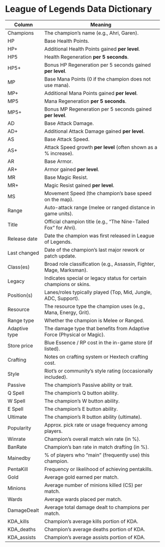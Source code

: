 # League of Legends Data Dictionary

| **Column**        | **Meaning**                                                                                     |
|-------------------|-------------------------------------------------------------------------------------------------|
| Champions         | The champion’s name (e.g., Ahri, Garen).                                                        |
| HP                | Base Health Points.                                                                             |
| HP+               | Additional Health Points gained **per level**.                                                  |
| HP5               | Health Regeneration **per 5 seconds**.                                                           |
| HP5+              | Bonus HP Regeneration per 5 seconds gained **per level**.                                       |
| MP                | Base Mana Points (0 if the champion does not use mana).                                         |
| MP+               | Additional Mana Points gained **per level**.                                                    |
| MP5               | Mana Regeneration **per 5 seconds**.                                                             |
| MP5+              | Bonus MP Regeneration per 5 seconds gained **per level**.                                       |
| AD                | Base Attack Damage.                                                                             |
| AD+               | Additional Attack Damage gained **per level**.                                                  |
| AS                | Base Attack Speed.                                                                              |
| AS+               | Attack Speed growth **per level** (often shown as a % increase).                                |
| AR                | Base Armor.                                                                                     |
| AR+               | Armor gained **per level**.                                                                     |
| MR                | Base Magic Resist.                                                                              |
| MR+               | Magic Resist gained **per level**.                                                              |
| MS                | Movement Speed (the champion’s base speed on the map).                                          |
| Range             | Auto-attack range (melee or ranged distance in game units).                                      |
| Title             | Official champion title (e.g., “The Nine-Tailed Fox” for Ahri).                                 |
| Release date      | Date the champion was first released in League of Legends.                                      |
| Last changed      | Date of the champion’s last major rework or patch update.                                       |
| Class(es)         | Broad role classification (e.g., Assassin, Fighter, Mage, Marksman).                            |
| Legacy            | Indicates special or legacy status for certain champions or skins.                              |
| Position(s)       | Lanes/roles typically played (Top, Mid, Jungle, ADC, Support).                                  |
| Resource          | The resource type the champion uses (e.g., Mana, Energy, Grit).                                 |
| Range type        | Whether the champion is Melee or Ranged.                                                        |
| Adaptive type     | The damage type that benefits from Adaptive Force (Physical or Magic).                          |
| Store price       | Blue Essence / RP cost in the in-game store (if listed).                                        |
| Crafting          | Notes on crafting system or Hextech crafting cost.                                              |
| Style             | Riot’s or community’s style rating (occasionally included).                                     |
| Passive           | The champion’s Passive ability or trait.                                                        |
| Q Spell           | The champion’s Q button ability.                                                                |
| W Spell           | The champion’s W button ability.                                                                |
| E Spell           | The champion’s E button ability.                                                                |
| Ultimate          | The champion’s R button ability (ultimate).                                                     |
| Popularity        | Approx. pick rate or usage frequency among players.                                             |
| Winrate           | Champion’s overall match win rate (in %).                                                       |
| BanRate           | Champion’s ban rate in match drafting (in %).                                                   |
| Mainedby          | % of players who “main” (frequently use) this champion.                                         |
| PentaKill         | Frequency or likelihood of achieving pentakills.                                               |
| Gold              | Average gold earned per match.                                                                  |
| Minions           | Average number of minions killed (CS) per match.                                               |
| Wards             | Average wards placed per match.                                                                 |
| DamageDealt       | Average total damage dealt to champions per match.                                             |
| KDA_kills         | Champion’s average kills portion of KDA.                                                        |
| KDA_deaths        | Champion’s average deaths portion of KDA.                                                       |
| KDA_assists       | Champion’s average assists portion of KDA.                                                      |
